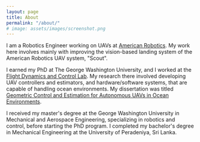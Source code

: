 ```yaml
---
layout: page
title: About
permalink: "/about/"
# image: assets/images/screenshot.png
---
```


I am a Robotics Engineer working on UAVs at [American Robotics](https://www.american-robotics.com/).
My work here involves mainly with improving the vision-based landing system of the American Robotics UAV system, "Scout".

I earned my PhD at The George Washington University, and I worked at the [Flight Dynamics and Control Lab](http://www2.seas.gwu.edu/~tylee/). 
My research there involved developing UAV controllers and estimators, and hardware/software systems, that are capable of handling ocean environments.
My dissertation was titled [Geometric Control and Estimation for Autonomous UAVs in Ocean Environments](https://drive.google.com/file/d/1h9kTC167nkdj9AI0NrHs2cKJ0ZV0Ww1i/view).

I received my master's degree at the George Washington University in Mechanical and Aerospace Engineering, specializing in robotics and control, before starting the PhD program.
I completed my bachelor's degree in Mechanical Engineering at the University of Peradeniya, Sri Lanka. 